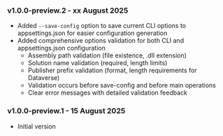 ### v1.0.0-preview.2 - xx August 2025
* Added `--save-config` option to save current CLI options to appsettings.json for easier configuration generation
* Added comprehensive options validation for both CLI and appsettings.json configuration
  - Assembly path validation (file existence, .dll extension)
  - Solution name validation (required, length limits)
  - Publisher prefix validation (format, length requirements for Dataverse)
  - Validation occurs before save-config and before main operations
  - Clear error messages with detailed validation feedback

### v1.0.0-preview.1 - 15 August 2025
* Initial version
